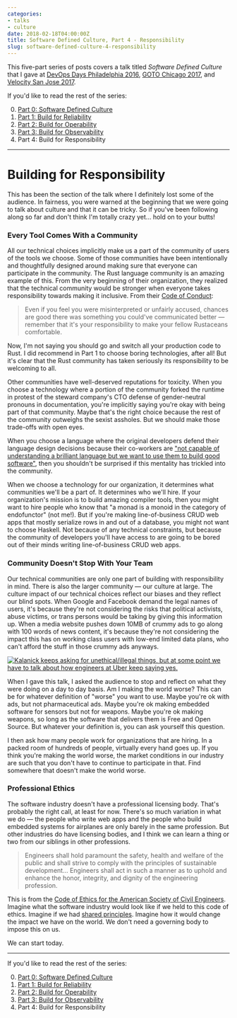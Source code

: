 ```yaml
---
categories:
- talks
- culture
date: 2018-02-18T04:00:00Z
title: Software Defined Culture, Part 4 - Responsibility
slug: software-defined-culture-4-responsibility
---
```


This five-part series of posts covers a talk titled _Software Defined Culture_ that I gave at [DevOps Days Philadelphia 2016](https://www.devopsdays.org/events/2016-philadelphia/program/tim-gross/), [GOTO Chicago 2017](https://gotochgo.com/2017/sessions/43), and [Velocity San Jose 2017](https://vimeo.com/228067673).

If you'd like to read the rest of the series:

0. [Part 0: Software Defined Culture](../software-defined-culture)
1. [Part 1: Build for Reliability](../software-defined-culture-1-reliability)
2. [Part 2: Build for Operability](../software-defined-culture-2-operability)
3. [Part 3: Build for Observability](../software-defined-culture-3-observability)
4. Part 4: Build for Responsibility

---

# Building for Responsibility

This has been the section of the talk where I definitely lost some of the audience. In fairness, you were warned at the beginning that we were going to talk about culture and that it can be tricky. So if you've been following along so far and don't think I'm totally crazy yet... hold on to your butts!

### Every Tool Comes With a Community

All our technical choices implicitly make us a part of the community of users of the tools we choose. Some of those communities have been intentionally and thoughtfully designed around making sure that everyone can participate in the community. The Rust language community is an amazing example of this. From the very beginning of their organization, they realized that the technical community would be stronger when everyone takes responsibility towards making it inclusive. From their [Code of Conduct](https://www.rust-lang.org/en-US/conduct.html):

> Even if you feel you were misinterpreted or unfairly accused, chances are good there was something you could've communicated better &mdash; remember that it's your responsibility to make your fellow Rustaceans comfortable.

Now, I'm not saying you should go and switch all your production code to Rust. I did recommend in Part 1 to choose boring technologies, after all! But it's clear that the Rust community has taken seriously its responsibility to be welcoming to all.

Other communities have well-deserved reputations for toxicity. When you choose a technology where a portion of the community forked the runtime in protest of the steward company's CTO defense of gender-neutral pronouns in documentation, you're implicitly saying you're okay with being part of that community. Maybe that's the right choice because the rest of the community outweighs the sexist assholes. But we should make those trade-offs with open eyes.

When you choose a language where the original developers defend their language design decisions because their co-workers are ["not capable of understanding a brilliant language but we want to use them to build good software"](channel9.msdn.com/Events/Lang-NEXT/Lang-NEXT-2014/From-Parallel-to-Concurrent), then you shouldn't be surprised if this mentality has trickled into the community.

When we choose a technology for our organization, it determines what communities we'll be a part of. It determines who we'll hire. If your organization's mission is to build amazing compiler tools, then you might want to hire people who know that "a monad is a monoid in the category of endofunctor" (not me!). But if you're making line-of-business CRUD web apps that mostly serialize rows in and out of a database, you might not want to choose Haskell. Not because of any technical constraints, but because the community of developers you'll have access to are going to be bored out of their minds writing line-of-business CRUD web apps.

### Community Doesn't Stop With Your Team

Our technical communities are only one part of building with responsibility in mind. There is also the larger community &mdash; our culture at large. The culture impact of our technical choices reflect our biases and they reflect our blind spots. When Google and Facebook demand the legal names of users, it's because they're not considering the risks that political activists, abuse victims, or trans persons would be taking by giving this information up. When a media website pushes down 10MB of crummy ads to go along with 100 words of news content, it's because they're not considering the impact this has on working class users with low-end limited data plans, who can't afford the stuff in those crummy ads anyways.

[![Kalanick keeps asking for unethical/illegal things, but at some point we have to talk about how engineers at Uber keep saying yes.](/images/20180218/marco-rogers.png)](https://twitter.com/polotek/status/856183297180704768)

When I gave this talk, I asked the audience to stop and reflect on what they were doing on a day to day basis. Am I making the world worse? This can be for whatever definition of "worse" you want to use. Maybe you're ok with ads, but not pharmaceutical ads. Maybe you're ok making embedded software for sensors but not for weapons. Maybe you're ok making weapons, so long as the software that delivers them is Free and Open Source. But whatever your definition is, you can ask yourself this question.

I then ask how many people work for organizations that are hiring. In a packed room of hundreds of people, virtually every hand goes up. If you think you're making the world worse, the market conditions in our industry are such that you don't have to continue to participate in that. Find somewhere that doesn't make the world worse.

### Professional Ethics

The software industry doesn't have a professional licensing body. That's probably the right call, at least for now. There's so much variation in what we do &mdash; the people who write web apps and the people who build embedded systems for airplanes are only barely in the same profession. But other industries do have licensing bodies, and I think we can learn a thing or two from our siblings in other professions.

> Engineers shall hold paramount the safety, health and welfare of the public and shall strive to comply with the principles of sustainable development... Engineers shall act in such a manner as to uphold and enhance the honor, integrity, and dignity of the engineering profession.

This is from the [Code of Ethics for the American Society of Civil Engineers](http://www.asce.org/code-of-ethics/). Imagine what the software industry would look like if we held to this code of ethics. Imagine if we had [shared principles](https://www.youtube.com/watch?v=9QMGAtxUlAc). Imagine how it would change the impact we have on the world. We don't need a governing body to impose this on us.

We can start today.

---

If you'd like to read the rest of the series:

0. [Part 0: Software Defined Culture](../software-defined-culture)
1. [Part 1: Build for Reliability](../software-defined-culture-1-reliability)
2. [Part 2: Build for Operability](../software-defined-culture-2-operability)
3. [Part 3: Build for Observability](../software-defined-culture-3-observability)
4. Part 4: Build for Responsibility
